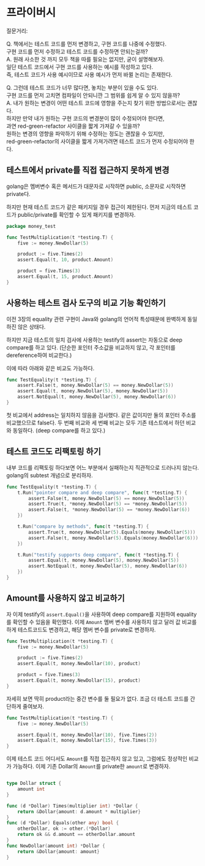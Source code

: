 # 프라이버시

질문거리:

Q. 책에서는 테스트 코드를 먼저 변경하고, 구현 코드를 나중에 수정했다.  
   구현 코드를 먼저 수정하고 테스트 코드를 수정하면 안되는걸까?  
A. 원래 사소한 것 까지 모두 책을 따를 필요는 없지만, 굳이 설명해보자.  
   일단 테스트 코드에서 구현 코드를 사용하는 예시를 작성하고 있다.  
   즉, 테스트 코드가 사용 예시이므로 사용 예시가 먼저 바뀔 논리는 존재한다.  

Q. 그런데 테스트 코드가 너무 많다면, 놓치는 부분이 있을 수도 있다.  
   구현 코드를 먼저 고치면 컴파일이 안되니깐 그 범위를 쉽게 알 수 있지 않을까?  
A. 내가 원하는 변경이 어떤 테스트 코드에 영향을 주는지 찾기 위한 방법으로서는 괜찮다.  
   하지만 만약 내가 원하는 구현 코드의 변경분이 많이 수정되어야 한다면,  
   과연 red-green-refactor 사이클을 짧게 가져갈 수 있을까?  
   원하는 변경의 영향을 파악하기 위해 수정하는 정도는 괜찮을 수 있지만,  
   red-green-refactor의 사이클을 짧게 가져가려면 테스트 코드가 먼저 수정되어야 한다.

## 테스트에서 private를 직접 접근하지 못하게 변경

golang은 멤버변수 혹은 메서드가 대문자로 시작하면 public, 소문자로 시작하면 private다.

하지만 현재 테스트 코드가 같은 패키지일 경우 접근이 제한된다. 먼저 지금의 테스트 코드가 public/private를 확인할 수 있게 패키지를 변경하자.

```go
package money_test

func TestMultiplication(t *testing.T) {
    five := money.NewDollar(5)

    product := five.Times(2)
    assert.Equal(t, 10, product.Amount)

    product = five.Times(3)
    assert.Equal(t, 15, product.Amount)
}
```

## 사용하는 테스트 검사 도구의 비교 기능 확인하기

이전 3장의 equality 관련 구현이 Java와 golang의 언어적 특성때문에 완벽하게 동일하진 않은 상태다.

하지만 지금 테스트의 일치 검사에 사용하는 testify의 assert는 자동으로 deep compare를 하고 있다. (단순한 포인터 주소값을 비교하지 않고, 각 포인터를 dereference하여 비교한다.)

이에 따라 아래와 같은 비교도 가능하다.

```go
func TestEquality(t *testing.T) {
    assert.False(t, money.NewDollar(5) == money.NewDollar(5))
    assert.Equal(t, money.NewDollar(5), money.NewDollar(5))
    assert.NotEqual(t, money.NewDollar(5), money.NewDollar(6))
}
```

첫 비교에서 address는 일치하지 않음을 검사했다. 같은 값이지만 둘의 포인터 주소를 비교했으므로 false다. 두 번째 비교와 세 번째 비교는 모두 기존 테스트에서 하던 비교와 동일하다. (deep compare를 하고 있다.)

## 테스트 코드도 리팩토링 하기

내부 코드를 리팩토링 하다보면 어느 부분에서 실패하는지 직관적으로 드러나지 않는다. golang의 subtest 개념으로 분리하자.

```go
func TestEquality(t *testing.T) {
    t.Run("pointer compare and deep compare", func(t *testing.T) {
        assert.False(t, money.NewDollar(5) == money.NewDollar(5))
        assert.True(t, *money.NewDollar(5) == *money.NewDollar(5))
        assert.False(t, *money.NewDollar(5) == *money.NewDollar(6))
    })

    t.Run("compare by methods", func(t *testing.T) {
        assert.True(t, money.NewDollar(5).Equals(money.NewDollar(5)))
        assert.False(t, money.NewDollar(5).Equals(money.NewDollar(6)))
    })

    t.Run("testify supports deep compare", func(t *testing.T) {
        assert.Equal(t, money.NewDollar(5), money.NewDollar(5))
        assert.NotEqual(t, money.NewDollar(5), money.NewDollar(6))
    })
}
```

## Amount를 사용하지 않고 비교하기

자 이제 testify의 `assert.Equal()`을 사용하여 deep compare를 지원하여 equality를 확인할 수 있음을 확인했다. 이제 `Amount` 멤버 변수를 사용하지 않고 달러 값 비교를 하게 테스트코드도 변경하고, 해당 멤버 변수를 private로 변경하자.

```go
func TestMultiplication(t *testing.T) {
    five := money.NewDollar(5)

    product := five.Times(2)
    assert.Equal(t, money.NewDollar(10), product)

    product = five.Times(3)
    assert.Equal(t, money.NewDollar(15), product)
}
```

자세히 보면 딱히 product라는 중간 변수를 둘 필요가 없다. 조금 더 테스트 코드를 간단하게 줄여보자.

```go
func TestMultiplication(t *testing.T) {
    five := money.NewDollar(5)

    assert.Equal(t, money.NewDollar(10), five.Times(2))
    assert.Equal(t, money.NewDollar(15), five.Times(3))
}
```

이제 테스트 코드 어디서도 `Amount`를 직접 접근하지 않고 있고, 그럼에도 정상적인 비교가 가능하다. 이제 기존 Dollar의 `Amount`를 private한 `amount`로 변경하자.

```go

type Dollar struct {
    amount int
}

func (d *Dollar) Times(multiplier int) *Dollar {
    return &Dollar{amount: d.amount * multiplier}
}
func (d *Dollar) Equals(other any) bool {
    otherDollar, ok := other.(*Dollar)
    return ok && d.amount == otherDollar.amount
}
func NewDollar(amount int) *Dollar {
    return &Dollar{amount: amount}
}
```